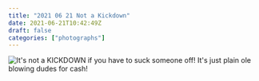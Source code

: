 ```yaml
---
title: "2021 06 21 Not a Kickdown"
date: 2021-06-21T10:42:49Z
draft: false
categories: ["photographs"]
---
```


![It's not a KICKDOWN if you have to suck someone off! It's just plain ole blowing dudes for cash!](/img/photo/notAKickdown.jpg)
